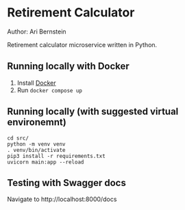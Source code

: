 # Retirement Calculator
Author: Ari Bernstein

Retirement calculator microservice written in Python.

## Running locally with Docker
1. Install [Docker](https://www.docker.com/products/docker-desktop/)
1. Run `docker compose up`

## Running locally (with suggested virtual environemnt)
```
cd src/
python -m venv venv
. venv/bin/activate
pip3 install -r requirements.txt
uvicorn main:app --reload
```
## Testing with Swagger docs
Navigate to http://localhost:8000/docs